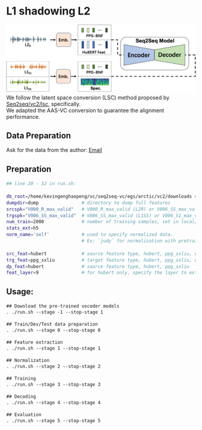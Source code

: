 # L1 shadowing L2
![](https://raw.githubusercontent.com/Secondtonumb/publication_demo/refs/heads/main/ICASSP_2025/figure/VS_model.png)
We follow the latent space conversion (LSC) method proposed by [Seq2seq/vc2/lsc](https://github.com/unilight/seq2seq-vc/tree/main/egs/l2-arctic/lsc), specifically.  
We adapted the AAS-VC conversion to guarantee the alignment performance.

## Data Preparation
Ask for the data from the author: [Email](mailto:kevingenghaopeng@gavo.u-tokyo.ac.jp)

## Preparation

```bash
## line 20 - 32 in run.sh:

db_root=/home/kevingenghaopeng/vc/seq2seq-vc/egs/arctic/vc2/downloads # database root directory
dumpdir=dump                # directory to dump full features
srcspk="V000_R_max_valid"   # V000_R_max_valid (L2R) or V006_SS_max_valid (L1SS)
trgspk="V006_SS_max_valid"  # V006_SS_max_valid (L1SS) or V006_S1_max_valid (L1S1)
num_train=2000              # number of training samples, set in local/data_prep_gavo.sh as well
stats_ext=h5
norm_name='self'            # used to specify normalized data.
                            # Ex: `judy` for normalization with pretrained model, `self` for self-normalization

src_feat=hubert             # source feature type, hubert, ppg_sxliu, or mel
trg_feat=ppg_sxliu          # target feature type, hubert, ppg_sxliu, or mel
dp_feat=hubert              # source feature type, hubert, ppg_sxliu
feat_layer=9                # for hubert only, specify the layer to extract features from, 9th layer is selected following paper's implementation if None, use the average of all layers.
```

## Usage:
```
## Download the pre-trained vocoder models
. ./run.sh --stage -1 --stop-stage 1

## Train/Dev/Test data preparation
. ./run.sh --stage 0 --stop-stage 0

## Feature extraction
. ./run.sh --stage 1 --stop-stage 1

## Normalization
. ./run.sh --stage 2 --stop-stage 2

## Training
. ./run.sh --stage 3 --stop-stage 3

## Decoding
. ./run.sh --stage 4 --stop-stage 4

## Evaluation
. ./run.sh --stage 5 --stop-stage 5
```